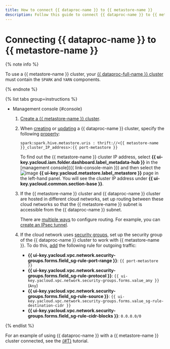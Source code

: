 ```yaml
---
title: How to connect {{ dataproc-name }} to {{ metastore-name }}
description: Follow this guide to connect {{ dataproc-name }} to {{ metastore-name }}.
---
```


# Connecting {{ dataproc-name }} to {{ metastore-name }}

{% note info %}

To use a {{ metastore-name }} cluster, your [{{ dataproc-full-name }} cluster](../../../data-proc/concepts/index.md) must contain the `SPARK` and `YARN` components.

{% endnote %}

{% list tabs group=instructions %}

- Management console {#console}

    1. [Create a {{ metastore-name }} cluster](cluster-create.md).
    1. When [creating](../../../data-proc/operations/cluster-create.md) or [updating](../../../data-proc/operations/cluster-update.md) a {{ dataproc-name }} cluster, specify the following [property](../../../data-proc/concepts/settings-list.md):

        ```text
        spark:spark.hive.metastore.uris : thrift://<{{ metastore-name }}_cluster_IP_address>:{{ port-metastore }}
        ```

        To find out the {{ metastore-name }} cluster IP address, select **{{ ui-key.yacloud.iam.folder.dashboard.label_metadata-hub }}** in the [management console]({{ link-console-main }}) and then select the ![image](../../../_assets/console-icons/database.svg) **{{ ui-key.yacloud.metastore.label_metastore }}** page in the left-hand panel. You will see the cluster IP address under **{{ ui-key.yacloud.common.section-base }}**.

    1. If the {{ metastore-name }} cluster and {{ dataproc-name }} cluster are hosted in different cloud networks, set up routing between these cloud networks so that the {{ metastore-name }} subnet is accessible from the {{ dataproc-name }} subnet.

        There are [multiple ways](../../../tutorials/routing/index.md) to configure routing. For example, you can [create an IPsec tunnel](../../../tutorials/routing/ipsec/ipsec-vpn.md).

    1. If the cloud network uses [security groups](../../../vpc/concepts/security-groups.md), set up the security group of the {{ dataproc-name }} cluster to work with {{ metastore-name }}. To do this, [add](../../../vpc/operations/security-group-add-rule.md) the following rule for outgoing traffic:

        * **{{ ui-key.yacloud.vpc.network.security-groups.forms.field_sg-rule-port-range }}**: `{{ port-metastore }}`
        * **{{ ui-key.yacloud.vpc.network.security-groups.forms.field_sg-rule-protocol }}**: `{{ ui-key.yacloud.vpc.network.security-groups.forms.value_any }}` (`Any`)
        * **{{ ui-key.yacloud.vpc.network.security-groups.forms.field_sg-rule-source }}**: `{{ ui-key.yacloud.vpc.network.security-groups.forms.value_sg-rule-destination-cidr }}`
        * **{{ ui-key.yacloud.vpc.network.security-groups.forms.field_sg-rule-cidr-blocks }}**: `0.0.0.0/0`

{% endlist %}

For an example of using {{ dataproc-name }} with a {{ metastore-name }} cluster connected, see the [{#T}](../../tutorials/sharing-tables.md) tutorial.
